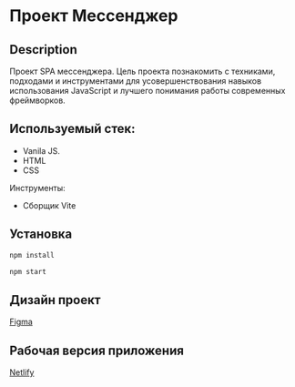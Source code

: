 # Проект Мессенджер

## Description

Проект SPA мессенджера. Цель проекта познакомить с техниками, подходами и инструментами для усовершенствования 
навыков использования JavaScript и лучшего понимания работы современных фреймворков.  

## Используемый стек: 
- Vanila JS.
- HTML
- CSS

Инструменты:

- Сборщик Vite

## Установка

```sh
npm install
```

```sh
npm start
```

## Дизайн проект

[Figma](https://www.figma.com/design/ZZpUuUN0zZj43zJEPCP6NI/Chat_practicum?node-id=0-1&t=CrhgzzIhlDn2ymcC-1)

## Рабочая версия приложения

[Netlify](https://dashing-melba-31755a.netlify.app/)
